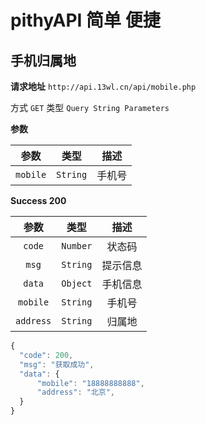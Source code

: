 # pithyAPI 简单 便捷

## 手机归属地

**请求地址** `http://api.13wl.cn/api/mobile.php`

方式 `GET` 类型 `Query String Parameters`

**参数**

|   参数   |   类型   |  描述  |
| :------: | :------: | :----: |
| `mobile` | `String` | 手机号 |

**Success 200**

|   参数    |   类型   |   描述   |
| :-------: | :------: | :------: |
|  `code`   | `Number` |  状态码  |
|   `msg`   | `String` | 提示信息 |
|  `data`   | `Object` | 手机信息 |
| `mobile`  | `String` |  手机号  |
| `address` | `String` |  归属地  |

```js
{
  "code": 200,
  "msg": "获取成功",
  "data": {
      "mobile": "18888888888",
      "address": "北京",
  }
}
```
